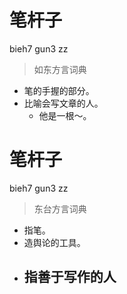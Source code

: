 # 笔杆子
bieh7 gun3 zz
> 如东方言词典
- 笔的手握的部分。
- 比喻会写文章的人。
  - 他是一根～。

# 笔杆子
bieh7 gun3 zz
> 东台方言词典
- 指笔。
- 造舆论的工具。
- 指善于写作的人
  -
